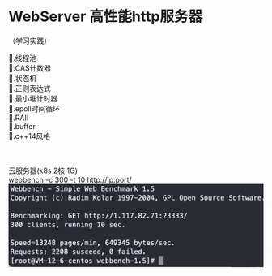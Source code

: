 # WebServer 高性能http服务器


（学习实践）

🌟.线程池<br>
🌟.CAS计数器<br>
🌟.状态机<br>
🌟.正则表达式<br>
🌟.最小堆计时器<br>
🌟.epoll时间循环<br>
🌟.RAII<br>
🌟.buffer<br>
🌟.c++14风格<br>
<br>
<br>

云服务器(k8s 2核 1G)<br>
webbench -c 300 -t 10 http://ip:port/<br>
![Image text](https://github.com/7lon7/WebServer/blob/main/RM/xn.png)

